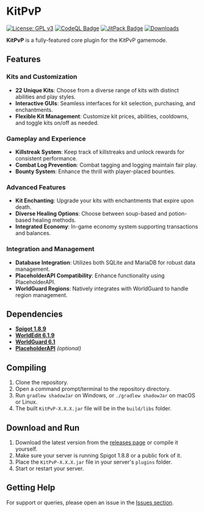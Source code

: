 # KitPvP

[![License: GPL v3](https://img.shields.io/badge/License-GPLv3-blue.svg)](https://www.gnu.org/licenses/gpl-3.0)
[![CodeQL Badge](https://github.com/Foulest/KitPvP/actions/workflows/codeql.yml/badge.svg)](https://github.com/Foulest/KitPvP/actions/workflows/codeql.yml)
[![JitPack Badge](https://jitpack.io/v/Foulest/KitPvP.svg)](https://jitpack.io/#Foulest/KitPvP)
[![Downloads](https://img.shields.io/github/downloads/Foulest/KitPvP/total.svg)](https://github.com/Foulest/KitPvP/releases)

**KitPvP** is a fully-featured core plugin for the KitPvP gamemode.

## Features

### Kits and Customization

- **22 Unique Kits**: Choose from a diverse range of kits with distinct abilities and play styles.
- **Interactive GUIs**: Seamless interfaces for kit selection, purchasing, and enchantments.
- **Flexible Kit Management**: Customize kit prices, abilities, cooldowns, and toggle kits on/off as needed.

### Gameplay and Experience

- **Killstreak System**: Keep track of killstreaks and unlock rewards for consistent performance.
- **Combat Log Prevention**: Combat tagging and logging maintain fair play.
- **Bounty System**: Enhance the thrill with player-placed bounties.

### Advanced Features

- **Kit Enchanting**: Upgrade your kits with enchantments that expire upon death.
- **Diverse Healing Options**: Choose between soup-based and potion-based healing methods.
- **Integrated Economy**: In-game economy system supporting transactions and balances.

### Integration and Management

- **Database Integration**: Utilizes both SQLite and MariaDB for robust data management.
- **PlaceholderAPI Compatibility**: Enhance functionality using PlaceholderAPI.
- **WorldGuard Regions**: Natively integrates with WorldGuard to handle region management.

## Dependencies

- **[Spigot 1.8.9](https://papermc.io/downloads/all)**
- **[WorldEdit 6.1.9](https://dev.bukkit.org/projects/worldedit/files/2597538)**
- **[WorldGuard 6.1](https://dev.bukkit.org/projects/worldguard/files/881691)**
- **[PlaceholderAPI](https://spigotmc.org/resources/placeholderapi.6245)** *(optional)*

## Compiling

1. Clone the repository.
2. Open a command prompt/terminal to the repository directory.
3. Run `gradlew shadowJar` on Windows, or `./gradlew shadowJar` on macOS or Linux.
4. The built `KitPvP-X.X.X.jar` file will be in the `build/libs` folder.

## Download and Run

1. Download the latest version from the [releases page](https://github.com/Foulest/KitPvP/releases) or compile it
   yourself.
2. Make sure your server is running Spigot 1.8.8 or a public fork of it.
3. Place the `KitPvP-X.X.X.jar` file in your server's `plugins` folder.
4. Start or restart your server.

## Getting Help

For support or queries, please open an issue in the [Issues section](https://github.com/Foulest/KitPvP/issues).
